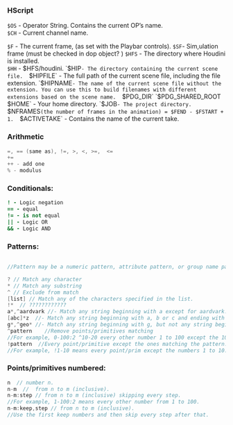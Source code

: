 
### HScript

`$OS` - Operator String. Contains the current OP’s name.  
`$CH` - Current channel name.  
 
`$F` - The current frame, (as set with the Playbar controls). 
`$SF`- Sim,ulation frame (must be checked in dop object? )
`$HFS` - The directory where Houdini is installed.  
`$HH` - $HFS/houdini. 
`$HIP` - The directory containing the current scene file.  
`$HIPFILE` - The full path of the current scene file, including the file extension.  
`$HIPNAME` - The name of the current scene file without the extension. You can use this to build filenames with different extensions based on the scene name.  
`$PDG_DIR`   
`$PDG_SHARED_ROOT`  
`$HOME` - Your home directory.  
`$JOB` - The project directory.  
`$NFRAMES` (the number of frames in the animation) = $FEND - $FSTART + 1.  
`$ACTIVETAKE` - Contains the name of the current take.   


### Arithmetic 
```cpp
=, == (same as), !=, >, <, >=,  <=
+=  
++ - add one
% - modulus
```
### Conditionals:
``` coffeescript
! - Logic negation
== - equal
!= - is not equal
|| - Logic OR
&& - Logic AND
```
### Patterns:
```cpp

//Pattern may be a numeric pattern, attribute pattern, or group name pattern.

? // Match any character
* // Match any substring
^ // Exclude from match
[list] // Match any of the characters specified in the list.
!*  // ????????????
a*,^aardvark //- Match any string beginning with a except for aardvark.
[abc]*z  //- Match any string beginning with a, b or c and ending with z.
g*,^geo* //- Match any string beginning with g, but not any string beginning with geo.
^pattern    //Remove points/primitives matching  
//For example, 0-100:2 ^10-20 every other number 1 to 100 except the 10 to 20.
!pattern  //Every point/primitive except the ones matching the pattern. 
//For example, !1-10 means every point/prim except the numbers 1 to 10. 
```
### Points/primitives numbered:
```cpp
n  // number n.
n-m  //  from n to m (inclusive).
n-m:step // from n to m (inclusive) skipping every step. 
//For example, 1-100:2 means every other number from 1 to 100.
n-m:keep,step // from n to m (inclusive). 
//Use the first keep numbers and then skip every step after that.
```
